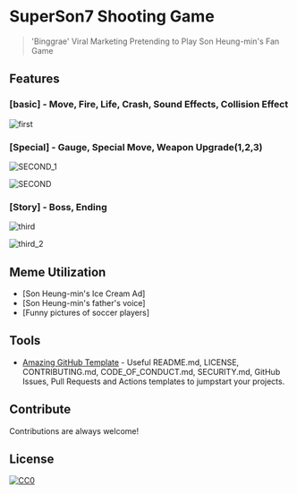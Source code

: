 # SuperSon7 Shooting Game 

> 'Binggrae' Viral Marketing Pretending to Play Son Heung-min's Fan Game
  
## Features

### [basic] - Move, Fire, Life, Crash, Sound Effects, Collision Effect

![first](https://user-images.githubusercontent.com/87745990/127656977-4048553f-e03c-4871-8dce-4af5b7863687.gif)



### [Special] - Gauge, Special Move, Weapon Upgrade(1,2,3)

![SECOND_1](https://user-images.githubusercontent.com/87745990/127659473-c5ae95fe-1d67-4993-8152-9b00b55964c5.gif)

![SECOND](https://user-images.githubusercontent.com/87745990/127659582-e3bc95d4-2498-474a-8c1b-755d0d9c8ca9.gif)


### [Story] - Boss, Ending

![third](https://user-images.githubusercontent.com/87745990/127661412-8c798ecc-7bbd-4c23-a7d5-131a64c3e335.gif)

![third_2](https://user-images.githubusercontent.com/87745990/127661460-21e58448-5a0e-4a65-8020-e0a664556a86.gif)



## Meme Utilization

- [Son Heung-min's Ice Cream Ad]
- [Son Heung-min's father's voice]
- [Funny pictures of soccer players]


## Tools

- [Amazing GitHub Template](https://github.com/dec0dOS/amazing-github-template#readme) - Useful README.md, LICENSE, CONTRIBUTING.md, CODE_OF_CONDUCT.md, SECURITY.md, GitHub Issues, Pull Requests and Actions templates to jumpstart your projects.



## Contribute

Contributions are always welcome!

## License

[![CC0](https://licensebuttons.net/p/zero/1.0/88x31.png)](https://creativecommons.org/publicdomain/zero/1.0/)
